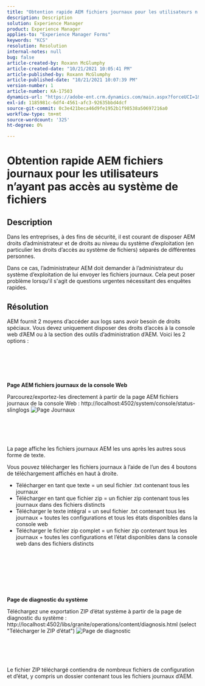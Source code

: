 ```yaml
---
title: "Obtention rapide AEM fichiers journaux pour les utilisateurs n’ayant pas accès au système de fichiers"
description: Description
solution: Experience Manager
product: Experience Manager
applies-to: "Experience Manager Forms"
keywords: "KCS"
resolution: Resolution
internal-notes: null
bug: false
article-created-by: Roxann McGlumphy
article-created-date: "10/21/2021 10:05:41 PM"
article-published-by: Roxann McGlumphy
article-published-date: "10/21/2021 10:07:39 PM"
version-number: 1
article-number: KA-17503
dynamics-url: "https://adobe-ent.crm.dynamics.com/main.aspx?forceUCI=1&pagetype=entityrecord&etn=knowledgearticle&id=3fcd1d03-bb32-ec11-b6e5-000d3a5ba97a"
exl-id: 1185981c-6df4-4561-afc3-92635bbd4dcf
source-git-commit: 0c3e421beca46d9fe1952b1f98538a50697216a0
workflow-type: tm+mt
source-wordcount: '325'
ht-degree: 0%

---
```


# Obtention rapide AEM fichiers journaux pour les utilisateurs n’ayant pas accès au système de fichiers

## Description


Dans les entreprises, à des fins de sécurité, il est courant de disposer AEM droits d’administrateur et de droits au niveau du système d’exploitation (en particulier les droits d’accès au système de fichiers) séparés de différentes personnes.

Dans ce cas, l’administrateur AEM doit demander à l’administrateur du système d’exploitation de lui envoyer les fichiers journaux. Cela peut poser problème lorsqu&#39;il s&#39;agit de questions urgentes nécessitant des enquêtes rapides.


## Résolution


AEM fournit 2 moyens d’accéder aux logs sans avoir besoin de droits spéciaux. Vous devez uniquement disposer des droits d’accès à la console web d’AEM ou à la section des outils d’administration d’AEM. Voici les 2 options :
<br><br><br><br> <br><br>


<b>Page AEM fichiers journaux de la console Web</b>

Parcourez/exportez-les directement à partir de la page AEM fichiers journaux de la console Web : http://localhost:4502/system/console/status-slinglogs
![Page Journaux](https://helpx.adobe.com/aem-forms/kb/getting-log-files-directly-from-aem/jcr%3acontent/main-pars/image.img.png/Capture1.PNG "Page Journaux")<br><br><br><br> <br><br>
La page affiche les fichiers journaux AEM les uns après les autres sous forme de texte.

Vous pouvez télécharger les fichiers journaux à l’aide de l’un des 4 boutons de téléchargement affichés en haut à droite.

- Télécharger en tant que texte = un seul fichier .txt contenant tous les journaux
- Télécharger en tant que fichier zip = un fichier zip contenant tous les journaux dans des fichiers distincts
- Télécharger le texte intégral = un seul fichier .txt contenant tous les journaux + toutes les configurations et tous les états disponibles dans la console web
- Télécharger le fichier zip complet = un fichier zip contenant tous les journaux + toutes les configurations et l’état disponibles dans la console web dans des fichiers distincts

<br><br><br><br> <br><br>


<b>Page de diagnostic du système</b>

Téléchargez une exportation ZIP d’état système à partir de la page de diagnostic du système : http://localhost:4502/libs/granite/operations/content/diagnosis.html (select &quot;Télécharger le ZIP d’état&quot;)
![Page de diagnostic](https://helpx.adobe.com/aem-forms/kb/getting-log-files-directly-from-aem/jcr%3acontent/main-pars/image_0.img.png/Capture2.PNG "Page de diagnostic")<br><br><br><br> <br><br>
Le fichier ZIP téléchargé contiendra de nombreux fichiers de configuration et d’état, y compris un dossier contenant tous les fichiers journaux d’AEM.
